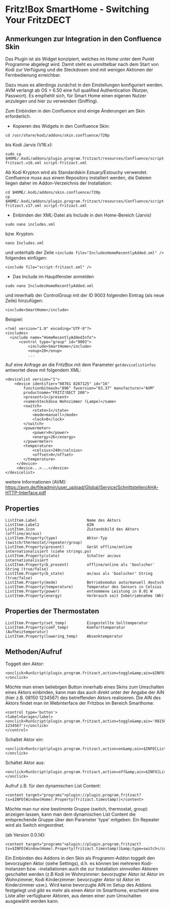 <h1>Fritz!Box SmartHome - Switching Your FritzDECT</h1>
<h2>Anmerkungen zur Integration in den Confluence Skin</h2>

Das Plugin ist als Widget konzipiert, welches im Home unter dem Punkt Programme abgelegt wird. Damit steht es unmittelbar nach dem Start von Kodi zur Verfügung und die Steckdosen sind mit wenigen Aktionen der Fernbedienung erreichbar.

Dazu muss es allerdings zunächst in den Einstellungen konfiguriert werden. AVM verlangt ab OS > 6.50 eine full qualified Authentication (Nutzer, Passwort). Es empfiehlt sich, für Smart Home einen eigenen Nutzer anzulegen und hier zu verwenden (Sniffing).

Zum Einbinden in den Confluence sind einige Änderungen am Skin erforderlich.

* Kopieren des Widgets in den Confluence Skin:

```
cd /usr/share/kodi/addons/skin.confluence/720p
```
bis Kodi Jarvis (V16.x):
```
sudo cp $HOME/.kodi/addons/plugin.program.fritzact/resources/Confluence/script-fritzact.v16.xml script-fritzact.xml
```
Ab Kodi Krypton wird als Standardskin Estuary/Estouchy verwendet. Confluence muss aus einem Repository installiert werden, die Dateien liegen daher im Addon-Verzeichnis der Installation:
```
cd $HOME/.kodi/addons/skin.confluence/720p
cp $HOME/.kodi/addons/plugin.program.fritzact/resources/Confluence/script-fritzact.v17.xml script-fritzact.xml
```

* Einbinden der XML-Datei als Include in den Home-Bereich (Jarvis)

```
sudo nano includes.xml
```
bzw. Krypton:
```
nano Includes.xml
```
und unterhalb der Zeile `<include file="IncludesHomeRecentlyAdded.xml" />` folgendes einfügen:

    <include file="script-fritzact.xml" />
    
* Das Include im Hauptfenster anmelden

```
sudo nano IncludesHomeRecentlyAdded.xml
```

  und innerhalb der ControlGroup mit der ID 9003 folgenden Eintrag (als neue Zeile) hinzufügen:
   
```
<include>SmartHome</include>
```
   
   
   Beispiel:
   
```
<?xml version="1.0" encoding="UTF-8"?>
<includes>
  <include name="HomeRecentlyAddedInfo">
      <control type="group" id="9003">
          <include>SmartHome</include>
          <onup>20</onup>
          ...
```


     
Auf eine Anfrage an die FritzBox mit dem Parameter `getdevicelistinfos` antwortet diese mit folgendem XML:
 
```
<devicelist version="1">
    <device identifier="08761 0287125" id="16" 
        functionbitmask="896" fwversion="03.37" manufacturer="AVM"
        productname="FRITZ!DECT 200">
        <present>1</present>
        <name>Steckdose Wohnzimmer (Lampe)</name>
        <switch>
            <state>1</state>
            <mode>manuell</mode>
            <lock>0</lock>
        </switch>
        <powermeter>
            <power>0</power>
            <energy>26</energy>
        </powermeter>
        <temperature>
            <celsius>240</celsius>
            <offset>0</offset>
        </temperature>
     </device>
     <device...>...</device>
</devicelist>
```
    
weitere Informationen (AVM): https://avm.de/fileadmin/user_upload/Global/Service/Schnittstellen/AHA-HTTP-Interface.pdf

<h2>Properties</h2>

    ListItem.Label                      Name des Aktors
    ListItem.Label2                     AIN
    ListItem.Icon                       Zustandsbild des Aktors (offline/an/aus)
    ListItem.Property(type)             Aktor-Typ (switch/thermostat/repeater/group)
    ListItem.Property(present)          Gerät offline/online internationalisiert (siehe strings.po)
    ListItem.Property(state)            Schalter an/aus internationalisiert
    ListItem.Property(b_present)        offline/online als 'boolscher' String (true/false)
    ListItem.Property(b_state)          an/aus als 'boolscher' String (true/false)
    ListItem.Property(mode)             Betriebsmodus auto/manuell deutsch
    ListItem.Property(temperature)      Temperatur des Sensors in Celsius
    ListItem.Property(power)            entnommene Leistung in 0.01 W
    ListItem.Property(energy)           Verbrauch seit Inbetriebnahme (Wh)
    
<h2>Properties der Thermostaten</h2>

    ListItem.Property(set_temp)         Eingestellte Solltemperatur
    ListItem.Property(comf_temp)        Komforttemperatur (Aufheiztemperatur)
    ListItem.Property(lowering_temp)    Absenktemperatur

<h2>Methoden/Aufruf</h2>

Toggelt den Aktor:

```
<onclick>RunScript(plugin.program.fritzact,action=toggle&amp;ain=$INFO[ListItem.Label2])</onclick>
```

Möchte man einen beliebigen Button innerhalb eines Skins zum Umschalten eines Aktors einbinden, kann man das auch direkt unter der Angabe der AIN (hier z.B. 08150 1234567) des betreffenden Aktors realisieren. Die AIN des Aktors findet man im Webinterface der Fritzbox im Bereich Smarthome:

```
<control type='button'>
<label>Garage</label>
<onclick>RunScript(plugin.program.fritzact,action=toggle&amp;ain='08150 1234567')</onclick>
</control>
```

Schaltet Aktor ein:

```
<onclick>RunScript(plugin.program.fritzact,action=on&amp;ain=$INFO[ListItem.Label2])</onclick>
```

Schaltet Aktor aus:

```
<onclick>RunScript(plugin.program.fritzact,action=off&amp;ain=$INFO[ListItem.Label2])</onclick>
```
    
Aufruf z.B. für den dynamischen List Content:

```
<content target="programs">plugin://plugin.program.fritzact?ts=$INFO[Window(Home).Property(fritzact.timestamp)]</content>
```

Möchte man nur eine bestimmte Gruppe (switch, thermostat, group) anzeigen lassen, kann man dem dynamischen List Content die entsprechende Gruppe über den Parameter 'type' mitgeben. Ein Repeater wird als Switch eingeordnet.

(ab Version 0.0.14):

```
<content target="programs">plugin://plugin.program.fritzact?ts=$INFO[Window(Home).Property(fritzact.timestamp)]&amp;type=switch</content>
```

Ein Einbinden des Addons in den Skin als Programm-Addon toggelt den bevorzugten Aktor (siehe Settings), d.h. es können bei mehreren Kodi-Instanzen bzw. -installationen auch die zur Installation sinnvollen Aktoren geschaltet werden (z.B Kodi im Wohnzimmer: bevorzugter Aktor ist Aktor im Wohnzimmer, Kodi Kinderzimmer: bevorzugter Aktor ist Aktor im Kinderzimmer usw.). Wird keine bevorzugte AIN im Setup des Addons festgelegt und gibt es mehr als einen Aktor im Smarthome, erscheint eine Liste aller verfügbarer Aktoren, aus denen einer zum Umschalten ausgewählt werden kann.